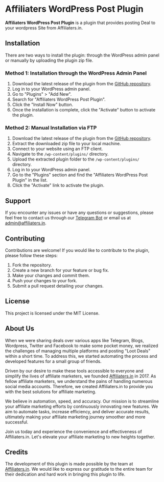 # Affiliaters WordPress Post Plugin

**Affiliaters WordPress Post Plugin** is a plugin that provides posting Deal to your wordpress Site from Affiliaters.in. 

## Installation

There are two ways to install the plugin: through the WordPress admin panel or manually by uploading the plugin zip file.

### Method 1: Installation through the WordPress Admin Panel

1. Download the latest release of the plugin from the [GitHub repository](https://github.com/Affiliaters/affiliaters-wordpress-post).
2. Log in to your WordPress admin panel.
3. Go to "Plugins" > "Add New".
4. Search for "Affiliaters WordPress Post Plugin".
5. Click the "Install Now" button.
6. Once the installation is complete, click the "Activate" button to activate the plugin.

### Method 2: Manual Installation via FTP

1. Download the latest release of the plugin from the [GitHub repository](https://github.com/Affiliaters/affiliaters-wordpress-post).
2. Extract the downloaded zip file to your local machine.
3. Connect to your website using an FTP client.
4. Navigate to the `/wp-content/plugins/` directory.
5. Upload the extracted plugin folder to the `/wp-content/plugins/` directory.
6. Log in to your WordPress admin panel.
7. Go to the "Plugins" section and find the "Affiliaters WordPress Post Plugin" in the list.
8. Click the "Activate" link to activate the plugin.

## Support

If you encounter any issues or have any questions or suggestions, please feel free to contact us through our [Telegram Bot](https://t.me/AffiliatersHelpBot) or email us at admin@affiliaters.in.

## Contributing

Contributions are welcome! If you would like to contribute to the plugin, please follow these steps:

1. Fork the repository.
2. Create a new branch for your feature or bug fix.
3. Make your changes and commit them.
4. Push your changes to your fork.
5. Submit a pull request detailing your changes.

## License

This project is licensed under the MIT License.

## About Us

When we were sharing deals over various apps like Telegram, Blogs, Wordpress, Twitter and Facebook to make some pocket money, we realized the challenges of managing multiple platforms and posting "Loot Deals" within a short time. To address this, we started automating the process and developed features for a small group of friends.

Driven by our desire to make these tools accessible to everyone and simplify the lives of affiliate marketers, we founded [Affiliaters.in](https://www.affiliaters.in/) in 2017. As fellow affiliate marketers, we understand the pains of handling numerous social media accounts. Therefore, we created Affiliaters.in to provide you with the best solutions for affiliate marketing.

We believe in automation, speed, and accuracy. Our mission is to streamline your affiliate marketing efforts by continuously innovating new features. We aim to automate tasks, increase efficiency, and deliver accurate results, ultimately making your affiliate marketing journey smoother and more successful.

Join us today and experience the convenience and effectiveness of Affiliaters.in. Let's elevate your affiliate marketing to new heights together.

## Credits

The development of this plugin is made possible by the team at [Affiliaters.in](https://www.affiliaters.in/). We would like to express our gratitude to the entire team for their dedication and hard work in bringing this plugin to life.
